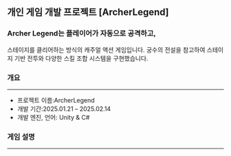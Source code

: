 ## 개인 게임 개발 프로젝트 [ArcherLegend]
### Archer Legend는 플레이어가 자동으로 공격하고, 
스테이지를 클리어하는 방식의 캐주얼 액션 게임입니다.
궁수의 전설을 참고하여 스테이지 기반 전투와 다양한 스킬 조합 시스템을 구현했습니다.

### 개요
* * *
- 프로젝트 이름:ArcherLegend
- 개발 기간:2025.01.21 – 2025.02.14  
- 개발 엔진, 언어: Unity & C#  

### 게임 설명
* * *

